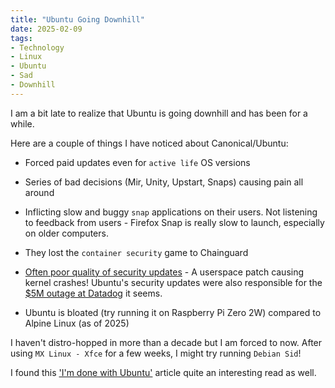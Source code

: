 ```yaml
---
title: "Ubuntu Going Downhill"
date: 2025-02-09
tags:
- Technology
- Linux
- Ubuntu
- Sad
- Downhill
---
```


I am a bit late to realize that Ubuntu is going downhill and has been for a while.

Here are a couple of things I have noticed about Canonical/Ubuntu:

- Forced paid updates even for `active life` OS versions

- Series of bad decisions (Mir, Unity, Upstart, Snaps) causing pain all around

- Inflicting slow and buggy `snap` applications on their users. Not listening to feedback from users - Firefox Snap is really slow to launch, especially on older computers.

- They lost the `container security` game to Chainguard

- [Often poor quality of security updates](https://github.com/json-c/json-c/issues/103) - A userspace patch causing kernel crashes! Ubuntu's security updates were also responsible for the [$5M outage at Datadog](https://newsletter.pragmaticengineer.com/p/inside-the-datadog-outage) it seems.

- Ubuntu is bloated (try running it on Raspberry Pi Zero 2W) compared to Alpine Linux (as of 2025)

I haven't distro-hopped in more than a decade but I am forced to now. After using `MX Linux - Xfce` for a few weeks, I might try running `Debian Sid`!

I found this ['I'm done with Ubuntu'](https://ounapuu.ee/posts/2025/02/05/done-with-ubuntu/) article quite an interesting read as well.

